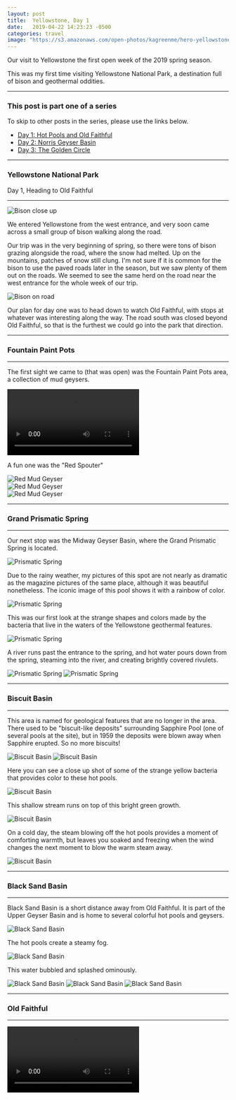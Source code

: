 ```yaml
---
layout: post
title:  Yellowstone, Day 1
date:   2019-04-22 14:23:23 -0500
categories: travel
image: "https://s3.amazonaws.com/open-photos/kagreenme/hero-yellowstone2019-day1.png"
---
```


Our visit to Yellowstone the first open week of the 2019 spring season.

This was my first time visiting Yellowstone National Park, a destination full of bison and geothermal oddities.

<!--more-->

----

<h3>This post is part one of a series</h3>
<p>To skip to other posts in the series, please use the links below.</p>
<ul>
  <li><a href="{{ site.url }}/posts/yellowstone-day1.html/">Day 1: Hot Pools and Old Faithful</a></li>
  <li><a href="{{ site.url }}/posts/yellowstone-day2.html">Day 2: Norris Geyser Basin</a></li>
  <li><a href="{{ site.url }}/posts/iceland-southern-coast-day-3.html">Day 3: The Golden Circle</a></li>
</ul>

----

<h3>Yellowstone National Park</h3>
<p>Day 1, Heading to Old Faithful</p>

----

<img src="/img/blank.png" alt="Bison close up" data-echo="https://s3.amazonaws.com/open-photos/kagreenme/yellowstone2019-day01-bison-01.png" class="img-fluid">

We entered Yellowstone from the west entrance, and very soon came across a small group of bison walking along the road.

Our trip was in the very beginning of spring, so there were tons of bison grazing alongside the road, where the snow had melted. Up on the mountains, patches of snow still clung. I'm not sure if it is common for the bison to use the paved roads later in the season, but we saw plenty of them out on the roads. We seemed to see the same herd on the road near the west entrance for the whole week of our trip.

<img src="/img/blank.png" alt="Bison on road" data-echo="https://s3.amazonaws.com/open-photos/kagreenme/yellowstone2019-day01-bison-02.png" class="img-fluid">

Our plan for day one was to head down to watch Old Faithful, with stops at whatever was interesting along the way. The road south was closed beyond Old Faithful, so that is the furthest we could go into the park that direction.

----

<h3>Fountain Paint Pots</h3>

----

The first sight we came to (that was open) was the Fountain Paint Pots area, a collection of mud geysers.

<video controls>
  <source src="https://s3.amazonaws.com/open-photos/kagreenme/yellowstone2019-fountainpaintpot.mp4" type="video/mp4">
  Your browser does not support the video tag.
</video>

A fun one was the "Red Spouter"

<div class="photo-row">
  <div class="flex-item">
    <img src="/img/blank.png" alt="Red Mud Geyser" data-echo="https://s3.amazonaws.com/open-photos/kagreenme/yellowstone2019-day01-redspouter1.png" class="img-fluid">
  </div>
  <div class="flex-item">
    <img src="/img/blank.png" alt="Red Mud Geyser" data-echo="https://s3.amazonaws.com/open-photos/kagreenme/yellowstone2019-day01-redspouter2.png" class="img-fluid">
  </div>
  <div class="flex-item">
    <img src="/img/blank.png" alt="Red Mud Geyser" data-echo="https://s3.amazonaws.com/open-photos/kagreenme/yellowstone2019-day01-redspouter3.png" class="img-fluid">
  </div>
</div>

----

<h3>Grand Prismatic Spring</h3>

----

Our next stop was the Midway Geyser Basin, where the Grand Prismatic Spring is located.

<img src="/img/blank.png" alt="Prismatic Spring" data-echo="https://s3.amazonaws.com/open-photos/kagreenme/yellowstone2019-day01-grandprismatic02.png" class="img-fluid">

Due to the rainy weather, my pictures of this spot are not nearly as dramatic as the magazine pictures of the same place, although it was beautiful nonetheless. The iconic image of this pool shows it with a rainbow of color.

<img src="/img/blank.png" alt="Prismatic Spring" data-echo="https://s3.amazonaws.com/open-photos/kagreenme/yellowstone2019-day01-grandprismatic.png" class="img-fluid">

This was our first look at the strange shapes and colors made by the bacteria that live in the waters of the Yellowstone geothermal features.

<img src="/img/blank.png" alt="Prismatic Spring" data-echo="https://s3.amazonaws.com/open-photos/kagreenme/yellowstone2019-day01-grandprismaticdetail.png" class="img-fluid">

A river runs past the entrance to the spring, and hot water pours down from the spring, steaming into the river, and creating brightly covered rivulets.

<img src="/img/blank.png" alt="Prismatic Spring" data-echo="https://s3.amazonaws.com/open-photos/kagreenme/yellowstone2019-day01-grandprismaticriver.png" class="img-fluid">

<img src="/img/blank.png" alt="Prismatic Spring" data-echo="https://s3.amazonaws.com/open-photos/kagreenme/yellowstone2019-day01-grandprismaticstream.png" class="img-fluid">



----

<h3>Biscuit Basin</h3>

----

This area is named for geological features that are no longer in the area. There used to be "biscuit-like deposits" surrounding Sapphire Pool (one of several pools at the site), but in 1959 the deposits were blown away when Sapphire erupted. So no more biscuits!

<img src="/img/blank.png" alt="Biscuit Basin" data-echo="https://s3.amazonaws.com/open-photos/kagreenme/yellowstone2019-biscuitbasin-02.png" class="img-fluid">

<img src="/img/blank.png" alt="Biscuit Basin" data-echo="https://s3.amazonaws.com/open-photos/kagreenme/yellowstone2019-biscuitbasin-01.png" class="img-fluid">

Here you can see a close up shot of some of the strange yellow bacteria that provides color to these hot pools.

<img src="/img/blank.png" alt="Biscuit Basin" data-echo="https://s3.amazonaws.com/open-photos/kagreenme/yellowstone2019-biscuitbasin-03.png" class="img-fluid">

This shallow stream runs on top of this bright green growth.

<img src="/img/blank.png" alt="Biscuit Basin" data-echo="https://s3.amazonaws.com/open-photos/kagreenme/yellowstone2019-biscuitbasin-05.png" class="img-fluid">

On a cold day, the steam blowing off the hot pools provides a moment of comforting warmth, but leaves you soaked and freezing when the wind changes the next moment to blow the warm steam away.

<img src="/img/blank.png" alt="Biscuit Basin" data-echo="https://s3.amazonaws.com/open-photos/kagreenme/yellowstone2019-biscuitbasin-04.png" class="img-fluid">


----

<h3>Black Sand Basin</h3>

----

Black Sand Basin is a short distance away from Old Faithful. It is part of the Upper Geyser Basin and is home to several colorful hot pools and geysers.

<img src="/img/blank.png" alt="Black Sand Basin" data-echo="https://s3.amazonaws.com/open-photos/kagreenme/yellowstone2019-blacksandbasin-03.png" class="img-fluid">

The hot pools create a steamy fog.

<img src="/img/blank.png" alt="Black Sand Basin" data-echo="https://s3.amazonaws.com/open-photos/kagreenme/yellowstone2019-blacksandbasin-02.png" class="img-fluid">

This water bubbled and splashed ominously.

<img src="/img/blank.png" alt="Black Sand Basin" data-echo="https://s3.amazonaws.com/open-photos/kagreenme/yellowstone2019-blacksandbasin-01.png" class="img-fluid">





<img src="/img/blank.png" alt="Black Sand Basin" data-echo="https://s3.amazonaws.com/open-photos/kagreenme/yellowstone2019-blacksandbasin-04.png" class="img-fluid">

<img src="/img/blank.png" alt="Black Sand Basin" data-echo="https://s3.amazonaws.com/open-photos/kagreenme/yellowstone2019-blacksandbasin-05.png" class="img-fluid">

----

<h3>Old Faithful</h3>

----

<video controls>
  <source src="https://s3.amazonaws.com/open-photos/kagreenme/yellowstone2019-oldfaithful.mp4" type="video/mp4">
  Your browser does not support the video tag.
</video>
